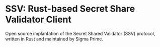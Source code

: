 # SSV: Rust-based Secret Share Validator Client

Open source implantation of the Secret Shared Validator (SSV) protocol, written
in Rust and maintained by Sigma Prime.

[Book Status]:https://img.shields.io/badge/user--docs-unstable-informational
[Book Link]: https://ssv-book.sigmaprime.io
[stable]: https://github.com/sigp/ssv/tree/stable
[unstable]: https://github.com/sigp/ssv/tree/unstable
[blog]: https://blog.sigmaprime.io
